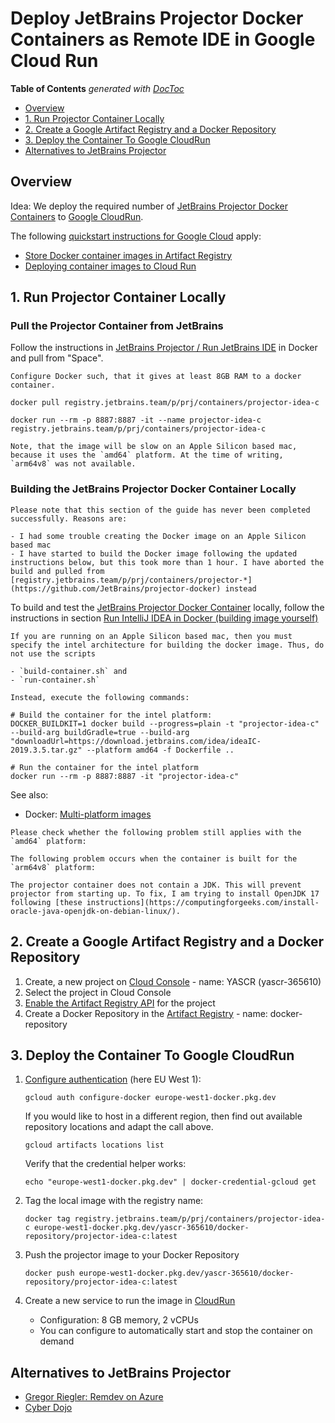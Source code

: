 # Deploy JetBrains Projector Docker Containers as Remote IDE in Google Cloud Run

<!-- doctoc --maxlevel 2 $HOME/source/small-coding-dojo/YASCR22/JetBrains-Projector.md -->
<!-- START doctoc generated TOC please keep comment here to allow auto update -->
<!-- DON'T EDIT THIS SECTION, INSTEAD RE-RUN doctoc TO UPDATE -->
**Table of Contents**  *generated with [DocToc](https://github.com/thlorenz/doctoc)*

- [Overview](#overview)
- [1. Run Projector Container Locally](#1-run-projector-container-locally)
- [2. Create a Google Artifact Registry and a Docker Repository](#2-create-a-google-artifact-registry-and-a-docker-repository)
- [3. Deploy the Container To Google CloudRun](#3-deploy-the-container-to-google-cloudrun)
- [Alternatives to JetBrains Projector](#alternatives-to-jetbrains-projector)

<!-- END doctoc generated TOC please keep comment here to allow auto update -->

## Overview

Idea: We deploy the required number of [JetBrains Projector Docker Containers](https://github.com/JetBrains/projector-docker) to [Google CloudRun](https://console.cloud.google.com/run).

The following [quickstart instructions for Google Cloud](https://cloud.google.com/run/docs/quickstarts?hl=en) apply:

- [Store Docker container images in Artifact Registry](https://cloud.google.com/artifact-registry/docs/docker/store-docker-container-images)
- [Deploying container images to Cloud Run](https://cloud.google.com/run/docs/deploying?hl=en)

## 1. Run Projector Container Locally

### Pull the Projector Container from JetBrains

Follow the instructions in [JetBrains Projector / Run JetBrains IDE](https://github.com/JetBrains/projector-docker#run-jetbrains-ide-in-docker) in Docker and pull from "Space".

```ad-important
Configure Docker such, that it gives at least 8GB RAM to a docker container.
```

```shell
docker pull registry.jetbrains.team/p/prj/containers/projector-idea-c

docker run --rm -p 8887:8887 -it --name projector-idea-c registry.jetbrains.team/p/prj/containers/projector-idea-c
```

```ad-info
Note, that the image will be slow on an Apple Silicon based mac, because it uses the `amd64` platform. At the time of writing, `arm64v8` was not available.
```

### Building the JetBrains Projector Docker Container Locally

```ad-warning
Please note that this section of the guide has never been completed successfully. Reasons are:

- I had some trouble creating the Docker image on an Apple Silicon based mac
- I have started to build the Docker image following the updated instructions below, but this took more than 1 hour. I have aborted the build and pulled from [registry.jetbrains.team/p/prj/containers/projector-*](https://github.com/JetBrains/projector-docker) instead
```

To build and test the [JetBrains Projector Docker Container](https://github.com/JetBrains/projector-docker) locally, follow the instructions in section [Run IntelliJ IDEA in Docker (building image yourself)](https://github.com/JetBrains/projector-docker#run-intellij-idea-in-docker-building-image-yourself)

```ad-important
If you are running on an Apple Silicon based mac, then you must specify the intel architecture for building the docker image. Thus, do not use the scripts

- `build-container.sh` and
- `run-container.sh`

Instead, execute the following commands:
```

```shell
# Build the container for the intel platform:
DOCKER_BUILDKIT=1 docker build --progress=plain -t "projector-idea-c" --build-arg buildGradle=true --build-arg "downloadUrl=https://download.jetbrains.com/idea/ideaIC-2019.3.5.tar.gz" --platform amd64 -f Dockerfile ..

# Run the container for the intel platform
docker run --rm -p 8887:8887 -it "projector-idea-c"
```

See also:

- Docker: [Multi-platform images](https://docs.docker.com/build/building/multi-platform/)

```ad-important
Please check whether the following problem still applies with the `amd64` platform:
```

```ad-important
The following problem occurs when the container is built for the `arm64v8` platform:

The projector container does not contain a JDK. This will prevent projector from starting up. To fix, I am trying to install OpenJDK 17 following [these instructions](https://computingforgeeks.com/install-oracle-java-openjdk-on-debian-linux/).
```

## 2. Create a Google Artifact Registry and a Docker Repository

1. Create, a new project on [Cloud Console](https://console.cloud.google.com/) - name: YASCR (yascr-365610)
2. Select the project in Cloud Console
3. [Enable the Artifact Registry API](https://console.cloud.google.com/artifacts) for the project
4. Create a Docker Repository in the [Artifact Registry](https://console.cloud.google.com/artifacts/create-repo) - name: docker-repository

## 3. Deploy the Container To Google CloudRun

1. [Configure authentication](https://cloud.google.com/artifact-registry/docs/docker/authentication) (here EU West 1):

   ```shell
   gcloud auth configure-docker europe-west1-docker.pkg.dev
   ```

   If you would like to host in a different region, then find out available repository locations and adapt the call above.

   ```shell
   gcloud artifacts locations list
   ```

   Verify that the credential helper works:

   ```shell
   echo "europe-west1-docker.pkg.dev" | docker-credential-gcloud get
   ```

2. Tag the local image with the registry name:

   ```shell
   docker tag registry.jetbrains.team/p/prj/containers/projector-idea-c europe-west1-docker.pkg.dev/yascr-365610/docker-repository/projector-idea-c:latest
   ```

3. Push the projector image to your Docker Repository

   ```shell
   docker push europe-west1-docker.pkg.dev/yascr-365610/docker-repository/projector-idea-c:latest
   ```

4. Create a new service to run the image in [CloudRun](https://console.cloud.google.com/run)

   - Configuration: 8 GB memory, 2 vCPUs
   - You can configure to automatically start and stop the container on demand

## Alternatives to JetBrains Projector

- [Gregor Riegler: Remdev on Azure](https://github.com/gregorriegler/remdev-azure)
- [Cyber Dojo](http://www.cyber-dojo.org/)
